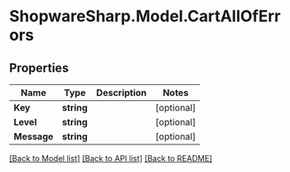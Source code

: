# ShopwareSharp.Model.CartAllOfErrors

## Properties

Name | Type | Description | Notes
------------ | ------------- | ------------- | -------------
**Key** | **string** |  | [optional] 
**Level** | **string** |  | [optional] 
**Message** | **string** |  | [optional] 

[[Back to Model list]](../../README.md#documentation-for-models) [[Back to API list]](../../README.md#documentation-for-api-endpoints) [[Back to README]](../../README.md)

